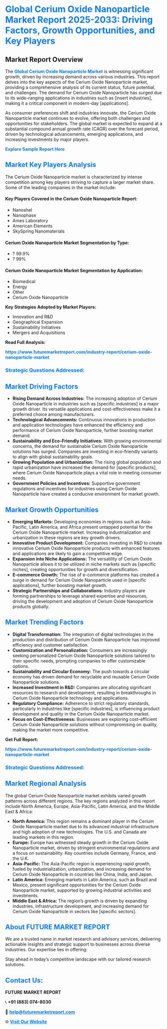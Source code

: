 <h1 style="color: #007BFF;">Global Cerium Oxide Nanoparticle Market Report 2025-2033: Driving Factors, Growth Opportunities, and Key Players</h1>

<section id="overview">
<h2>Market Report Overview</h2>
<p>The <a href="https://www.futuremarketreport.com/industry-report/cerium-oxide-nanoparticle-market" style="color: #007BFF; text-decoration: none;"><strong>Global Cerium Oxide Nanoparticle Market</strong></a> is witnessing significant growth, driven by increasing demand across various industries. This report delves into the key aspects of the Cerium Oxide Nanoparticle market, providing a comprehensive analysis of its current status, future potential, and challenges. The demand for Cerium Oxide Nanoparticle has surged due to its wide-ranging applications in industries such as [insert industries], making it a critical component in modern-day [applications].</p>
<p>As consumer preferences shift and industries innovate, the Cerium Oxide Nanoparticle market continues to evolve, offering both challenges and opportunities for stakeholders. The global market is expected to expand at a substantial compound annual growth rate (CAGR) over the forecast period, driven by technological advancements, emerging applications, and increasing investments by major players.</p>
</section>

<section id="overview">
<p><a href="https://www.futuremarketreport.com/request-sample/reportId=113139" style="color: #007BFF; text-decoration: none;"><strong>Explore Sample Report Here</strong></a></p>
</section>

<section id="key-players">
<h2 style="color: #007BFF;">Market Key Players Analysis</h2>
<p>The Cerium Oxide Nanoparticle market is characterized by intense competition among key players striving to capture a larger market share. Some of the leading companies in the market include:</p>
<h4>Key Players Covered in the Cerium Oxide Nanoparticle Report:</h4>
<ul><li>Nanoshel</li><li>Nanophase</li><li>Ames Laboratory</li><li>American Elements</li><li>SkySpring Nanomaterials</li></ul>
<h4>Cerium Oxide Nanoparticle Market Segmentation by Type:</h4>
<ul><li>? 99.9%</li><li>? 99%</li></ul>

<h4>Cerium Oxide Nanoparticle Market Segmentation by Application:</h4>
<ul><li>Biomedical</li><li>Energy</li><li>Other</li><li>Cerium Oxide Nanoparticle</li></ul>
<p><strong>Key Strategies Adopted by Market Players:</strong></p>
<ul>
<li>Innovation and R&D</li>
<li>Geographical Expansion</li>
<li>Sustainability Initiatives</li>
<li>Mergers and Acquisitions</li>
</ul>
</section>

<section>
<p><strong>Read Full Analysis: </strong></p><a href="https://www.futuremarketreport.com/industry-report/cerium-oxide-nanoparticle-market" style="color: #007BFF; text-decoration: none;"><strong>https://www.futuremarketreport.com/industry-report/cerium-oxide-nanoparticle-market</strong></a>
<h3 style="color: #007BFF;">Strategic Questions Addressed:</h3>
</section>

<section id="driving-factors">
<h2 style="color: #007BFF;">Market Driving Factors</h2>
<ul>
<li><strong>Rising Demand Across Industries:</strong> The increasing adoption of Cerium Oxide Nanoparticle in industries such as [specific industries] is a major growth driver. Its versatile applications and cost-effectiveness make it a preferred choice among manufacturers.</li>
<li><strong>Technological Advancements:</strong> Continuous innovations in production and application technologies have enhanced the efficiency and performance of Cerium Oxide Nanoparticle, further boosting market demand.</li>
<li><strong>Sustainability and Eco-Friendly Initiatives:</strong> With growing environmental concerns, the demand for sustainable Cerium Oxide Nanoparticle solutions has surged. Companies are investing in eco-friendly variants to align with global sustainability goals.</li>
<li><strong>Growing Population and Urbanization:</strong> The rising global population and rapid urbanization have increased the demand for [specific products], where Cerium Oxide Nanoparticle plays a vital role in meeting consumer needs.</li>
<li><strong>Government Policies and Incentives:</strong> Supportive government regulations and incentives for industries using Cerium Oxide Nanoparticle have created a conducive environment for market growth.</li>
</ul>
</section>

<section id="growth-opportunities">
<h2 style="color: #007BFF;">Market Growth Opportunities</h2>
<ul>
<li><strong>Emerging Markets:</strong> Developing economies in regions such as Asia-Pacific, Latin America, and Africa present untapped potential for the Cerium Oxide Nanoparticle market. Increasing industrialization and urbanization in these regions are key growth drivers.</li>
<li><strong>Innovative Product Development:</strong> Companies investing in R&D to create innovative Cerium Oxide Nanoparticle products with enhanced features and applications are likely to gain a competitive edge.</li>
<li><strong>Expansion into Niche Applications:</strong> The versatility of Cerium Oxide Nanoparticle allows it to be utilized in niche markets such as [specific niches], creating opportunities for growth and diversification.</li>
<li><strong>E-commerce Growth:</strong> The rise of e-commerce platforms has created a surge in demand for Cerium Oxide Nanoparticle used in [specific applications], further boosting market growth.</li>
<li><strong>Strategic Partnerships and Collaborations:</strong> Industry players are forming partnerships to leverage shared expertise and resources, driving the development and adoption of Cerium Oxide Nanoparticle products globally.</li>
</ul>
</section>

<section id="trending-factors">
<h2 style="color: #007BFF;">Market Trending Factors</h2>
<ul>
<li><strong>Digital Transformation:</strong> The integration of digital technologies in the production and distribution of Cerium Oxide Nanoparticle has improved efficiency and customer satisfaction.</li>
<li><strong>Customization and Personalization:</strong> Consumers are increasingly seeking personalized Cerium Oxide Nanoparticle solutions tailored to their specific needs, prompting companies to offer customizable options.</li>
<li><strong>Sustainability and Circular Economy:</strong> The push towards a circular economy has driven demand for recyclable and reusable Cerium Oxide Nanoparticle solutions.</li>
<li><strong>Increased Investment in R&D:</strong> Companies are allocating significant resources to research and development, resulting in breakthroughs in Cerium Oxide Nanoparticle technology and applications.</li>
<li><strong>Regulatory Compliance:</strong> Adherence to strict regulatory standards, particularly in industries like [specific industries], is influencing product development and quality in the Cerium Oxide Nanoparticle market.</li>
<li><strong>Focus on Cost-Effectiveness:</strong> Businesses are exploring cost-efficient Cerium Oxide Nanoparticle solutions without compromising on quality, making the market more competitive.</li>
</ul>
</section>

<section>
<p><strong>Get Full Report: </strong></p><a href="https://www.futuremarketreport.com/industry-report/cerium-oxide-nanoparticle-market" style="color: #007BFF; text-decoration: none;"><strong>https://www.futuremarketreport.com/industry-report/cerium-oxide-nanoparticle-market</strong></a>
<h3 style="color: #007BFF;">Strategic Questions Addressed:</h3>
</section>


<section id="regional-analysis">
<h2 style="color: #007BFF;">Market Regional Analysis</h2>
<p>The global Cerium Oxide Nanoparticle market exhibits varied growth patterns across different regions. The key regions analyzed in this report include North America, Europe, Asia-Pacific, Latin America, and the Middle East & Africa:</p>
<ul>
<li><strong>North America:</strong> This region remains a dominant player in the Cerium Oxide Nanoparticle market due to its advanced industrial infrastructure and high adoption of new technologies. The U.S. and Canada are leading markets in this region.</li>
<li><strong>Europe:</strong> Europe has witnessed steady growth in the Cerium Oxide Nanoparticle market, driven by stringent environmental regulations and a focus on sustainability. Key countries include Germany, France, and the U.K.</li>
<li><strong>Asia-Pacific:</strong> The Asia-Pacific region is experiencing rapid growth, fueled by industrialization, urbanization, and increasing demand for Cerium Oxide Nanoparticle in countries like China, India, and Japan.</li>
<li><strong>Latin America:</strong> Emerging markets in Latin America, such as Brazil and Mexico, present significant opportunities for the Cerium Oxide Nanoparticle market, supported by growing industrial activities and investments.</li>
<li><strong>Middle East & Africa:</strong> The region’s growth is driven by expanding industries, infrastructure development, and increasing demand for Cerium Oxide Nanoparticle in sectors like [specific sectors].</li>
</ul>
</section>

<footer>
<h2 style="color: #007BFF;">About FUTURE MARKET REPORT</h2>
<p>We are a trusted name in market research and advisory services, delivering actionable insights and strategic support to businesses across diverse industries. Our expertise lies in offering:</p>

<p>Stay ahead in today’s competitive landscape with our tailored research solutions.</p>

<h2 style="color: #007BFF;">Contact Us:</h2>
<p><strong>FUTURE MARKET REPORT</strong></p>
<p>📞 <strong>+91 (883) 074-8030</strong></p>
<p>📧 <strong><a href="mailto:help@futuremarketreport.com" style="color: #007BFF;">help@futuremarketreport.com</a></strong></p>
<p>🌐 <strong><a href="https://www.futuremarketreport.com/" style="color: #007BFF;">Visit Our Website</a></strong></p>
</footer>
